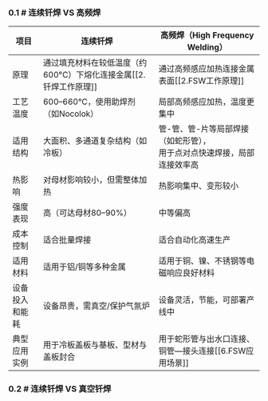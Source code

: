 ### 0.1 # 连续钎焊 VS 高频焊

|项目|连续钎焊|高频焊（High Frequency Welding）|
|---|---|---|
|原理|通过填充材料在较低温度（约600°C）下熔化连接金属[[2.钎焊工作原理]]|通过高频感应加热连接金属表面[[2.FSW工作原理]]|
|工艺温度|600–660°C，使用助焊剂（如Nocolok）|局部高频感应加热，温度更集中|
|适用结构|大面积、多通道复杂结构（如冷板）|管-管、管-片等局部焊接（如蛇形管）， <br>用于点对点快速焊接，局部连接效率高|
|热影响|对母材影响较小，但需整体加热|热影响集中、变形较小|
|强度表现|高（可达母材80–90%）|中等偏高|
|成本控制|适合批量焊接|适合自动化高速生产|
|适用材料|适用于铝/铜等多种金属|适用于铜、镍、不锈钢等电磁响应良好材料|
|设备投入和能耗|设备昂贵，需真空/保护气氛炉|设备灵活，节能，可部署产线中|
|典型应用实例|用于冷板盖板与基板、型材与盖板封合|用于蛇形管与出水口连接、铜管—接头连接[[6.FSW应用场景]]|

### 0.2 # 连续钎焊 VS 真空钎焊